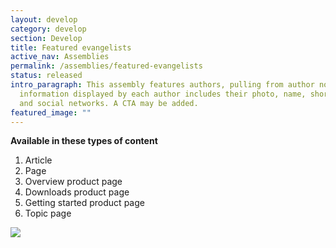 ```yaml
---
layout: develop
category: develop
section: Develop
title: Featured evangelists
active_nav: Assemblies
permalink: /assemblies/featured-evangelists
status: released
intro_paragraph: This assembly features authors, pulling from author nodes. The
  information displayed by each author includes their photo, name, short bio,
  and social networks. A CTA may be added.
featured_image: ""
---
```

**Available in these types of content**

1. Article
2. Page
3. Overview product page
4. Downloads product page
5. Getting started product page
6. Topic page

![](/design-manual/assets/uploads/featured-evangelists-example.png)
